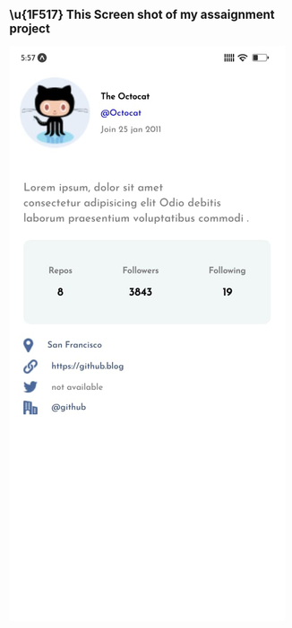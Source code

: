 ## \u{1F517} This Screen shot of my assaignment project
![Screen shot of my working ui ](./assets/ReactnativeUI.jpg)
